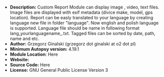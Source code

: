 - __Description:__ Custom Report Module can display image , video, text files. Image files are displayed with exif metadata (divice make, model, gps location).
Report can be easly translated to your language by creating language new file in folder "language". 
Now english and polish language is supported. Language file should be name in following format lang_yourlanguagename_.txt.
Tagged files can be sorted by date, path, name and etc.
- __Author:__ Grzegorz Ginalski (grzegorz dot ginalski at o2 dot pl)
- __Minimum Autopsy version:__ 4.19.1
- __Module Location__: Here
- __Website:__ 
- __Source Code:__ Here 
- __License:__  GNU General Public License Version 3
